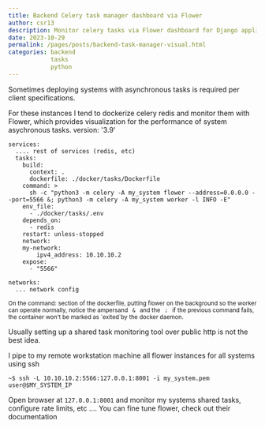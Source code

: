 ```yaml
---
title: Backend Celery task manager dashboard via Flower
author: csr13
description: Monitor celery tasks via Flower dashboard for Django applications.
date: 2023-10-29
permalink: /pages/posts/backend-task-manager-visual.html
categories: backend
            tasks
            python
---
```


Sometimes deploying systems with asynchronous tasks is
required per client specifications.

For these instances I tend to dockerize celery redis and
monitor them with Flower, which provides visualization for
the performance of system asychronous tasks.
version: '3.9'

```
services:
  .... rest of services (redis, etc)
  tasks:
    build:
      context: .
      dockerfile: ./docker/tasks/Dockerfile
    command: >
      sh -c "python3 -m celery -A my_system flower --address=0.0.0.0 --port=5566 &; python3 -m celery -A my_system worker -l INFO -E"
    env_file:
      - ./docker/tasks/.env
    depends_on:
      - redis
    restart: unless-stopped
    network:
    my-network:
        ipv4_address: 10.10.10.2
    expose:
      - "5566"

networks:
  ... network config
```

<small>
On the command: section of the dockerfile, putting flower
on the background so the worker can operate normally, notice
the ampersand <code> & </code> and the <code> ; </code> if
the previous command fails, the container won't be marked as
`exited`by the docker daemon.
</small>

Usually setting up a shared task monitoring tool over public
http is not the best idea.

I pipe to my remote workstation machine all flower instances for all
systems using ssh
```
~$ ssh -L 10.10.10.2:5566:127.0.0.1:8001 -i my_system.pem user@$MY_SYSTEM_IP
```

Open browser at `127.0.0.1:8001` and monitor my
systems shared tasks, configure rate limits, etc ....
You can fine tune flower, check out their documentation

